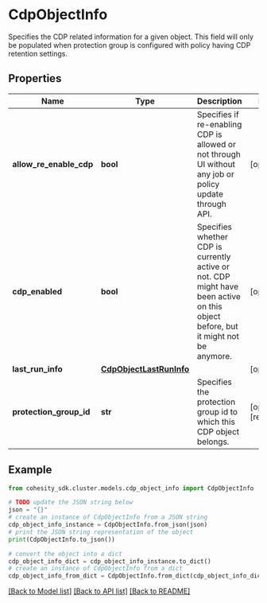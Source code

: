 # CdpObjectInfo

Specifies the CDP related information for a given object. This field will only be populated when protection group is configured with policy having CDP retention settings.

## Properties

Name | Type | Description | Notes
------------ | ------------- | ------------- | -------------
**allow_re_enable_cdp** | **bool** | Specifies if re-enabling CDP is allowed or not through UI without any job or policy update through API. | [optional] 
**cdp_enabled** | **bool** | Specifies whether CDP is currently active or not. CDP might have been active on this object before, but it might not be anymore. | [optional] 
**last_run_info** | [**CdpObjectLastRunInfo**](CdpObjectLastRunInfo.md) |  | [optional] 
**protection_group_id** | **str** | Specifies the protection group id to which this CDP object belongs. | [optional] [readonly] 

## Example

```python
from cohesity_sdk.cluster.models.cdp_object_info import CdpObjectInfo

# TODO update the JSON string below
json = "{}"
# create an instance of CdpObjectInfo from a JSON string
cdp_object_info_instance = CdpObjectInfo.from_json(json)
# print the JSON string representation of the object
print(CdpObjectInfo.to_json())

# convert the object into a dict
cdp_object_info_dict = cdp_object_info_instance.to_dict()
# create an instance of CdpObjectInfo from a dict
cdp_object_info_from_dict = CdpObjectInfo.from_dict(cdp_object_info_dict)
```
[[Back to Model list]](../README.md#documentation-for-models) [[Back to API list]](../README.md#documentation-for-api-endpoints) [[Back to README]](../README.md)


